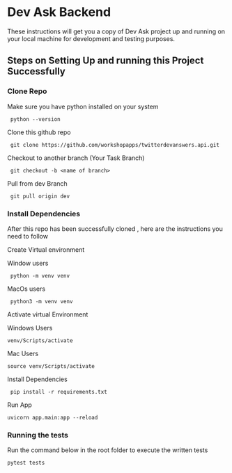 #  Dev Ask Backend

These instructions will get you a copy of Dev Ask project up and running on your local machine for development and testing purposes. 


##   Steps on Setting Up and running this Project Successfully

###   Clone Repo

Make sure you have python installed on your system

     python --version
    
Clone this github repo 

     git clone https://github.com/workshopapps/twitterdevanswers.api.git
    
 Checkout to another branch (Your Task Branch)

     git checkout -b <name of branch>
     
  Pull from dev Branch

     git pull origin dev
    

###   Install Dependencies

After this repo has been successfully cloned , here are the instructions you need to follow 

Create Virtual environment

   Window users   
     
     python -m venv venv 
     
   MacOs users
     
     python3 -m venv venv
  
    
Activate virtual Environment

  Windows Users
    
    venv/Scripts/activate
  
  Mac Users
    
    source venv/Scripts/activate
  
Install Dependencies 

     pip install -r requirements.txt

Run App

    uvicorn app.main:app --reload

###   Running the tests
Run the command below in the root folder to execute the written tests

    pytest tests
